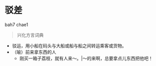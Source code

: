 # 驳差
bah7 chae1
> 兴化方言词典
- 驳运，用小船在码头与大船或船与船之间转运乘客或货物。
- （喻）前来拿东西的人
  - 刚买一箱子荔枝，就有人来～。|～的来啊，总要拿点儿东西把他吧！

